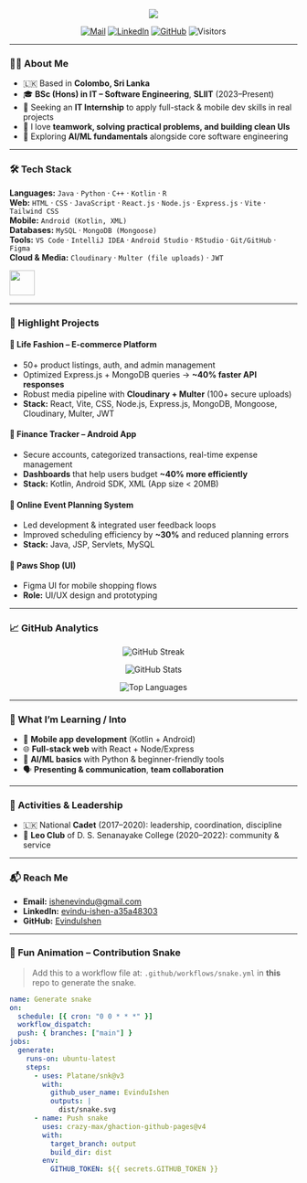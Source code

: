 <!-- Profile Header -->
<p align="center">
  <img src="https://readme-typing-svg.herokuapp.com?font=Inter&weight=600&size=28&duration=3000&pause=800&color=36BCF7&center=true&vCenter=true&multiline=true&repeat=true&width=800&height=120&lines=Hi%2C+I'm+Evindu+Ishen+%F0%9F%91%8B;Software+Engineering+Undergraduate+%7C+Full-Stack+%26+Mobile+Dev;="Typing SVG">
</p>

<p align="center">
  <a href="mailto:ishenevindu@gmail.com"><img alt="Mail" src="https://img.shields.io/badge/Email-ishenevindu%40gmail.com-1a73e8?logo=gmail&logoColor=white"></a>
  <a href="https://www.linkedin.com/in/evindu-ishen-a35a48303/"><img alt="LinkedIn" src="https://img.shields.io/badge/LinkedIn-evindu--ishen-0A66C2?logo=linkedin&logoColor=white"></a>
  <a href="https://github.com/EvinduIshen"><img alt="GitHub" src="https://img.shields.io/badge/GitHub-EvinduIshen-181717?logo=github&logoColor=white"></a>
  <img alt="Visitors" src="https://komarev.com/ghpvc/?username=EvinduIshen&style=flat&color=36BCF7">
</p>

---

### 👨‍🎓 About Me
- 🇱🇰 Based in **Colombo, Sri Lanka**  
- 🎓 **BSc (Hons) in IT – Software Engineering**, **SLIIT** (2023–Present)  
- 💼 Seeking an **IT Internship** to apply full-stack & mobile dev skills in real projects  
- 🤝 I love **teamwork, solving practical problems, and building clean UIs**  
- 🌱 Exploring **AI/ML fundamentals** alongside core software engineering

---

### 🛠 Tech Stack
**Languages:** `Java` · `Python` · `C++` · `Kotlin` · `R`  
**Web:** `HTML` · `CSS` · `JavaScript` · `React.js` · `Node.js` · `Express.js` · `Vite` · `Tailwind CSS`  
**Mobile:** `Android (Kotlin, XML)`  
**Databases:** `MySQL` · `MongoDB (Mongoose)`  
**Tools:** `VS Code` · `IntelliJ IDEA` · `Android Studio` · `RStudio` · `Git/GitHub` · `Figma`  
**Cloud & Media:** `Cloudinary` · `Multer (file uploads)` · `JWT`

<p>
  <img src="https://skillicons.dev/icons?i=java,py,cpp,kotlin,js,ts,html,css,react,nodejs,express,mongodb,mysql,vite,tailwind,androidstudio,idea,vscode,git,figma&perline=10" height="44" />
</p>

---

### 🚀 Highlight Projects
#### 🛒 Life Fashion – E-commerce Platform
- 50+ product listings, auth, and admin management  
- Optimized Express.js + MongoDB queries → **~40% faster API responses**  
- Robust media pipeline with **Cloudinary + Multer** (100+ secure uploads)
- **Stack:** React, Vite, CSS, Node.js, Express.js, MongoDB, Mongoose, Cloudinary, Multer, JWT

#### 💸 Finance Tracker – Android App
- Secure accounts, categorized transactions, real-time expense management  
- **Dashboards** that help users budget **~40% more efficiently**  
- **Stack:** Kotlin, Android SDK, XML (App size < 20MB)

#### 🎉 Online Event Planning System
- Led development & integrated user feedback loops  
- Improved scheduling efficiency by **~30%** and reduced planning errors  
- **Stack:** Java, JSP, Servlets, MySQL

#### 🐾 Paws Shop (UI)
- Figma UI for mobile shopping flows  
- **Role:** UI/UX design and prototyping

---

### 📈 GitHub Analytics
<p align="center">
  <img src="https://github-readme-streak-stats.herokuapp.com?user=EvinduIshen&theme=default" alt="GitHub Streak" />
</p>
<p align="center">
  <img src="https://github-readme-stats.vercel.app/api?username=EvinduIshen&show_icons=true&hide_title=true" alt="GitHub Stats"/>
</p>
<p align="center">
  <img src="https://github-readme-stats.vercel.app/api/top-langs/?username=EvinduIshen&layout=compact" alt="Top Languages"/>
</p>

---

### 🧩 What I’m Learning / Into
- 📱 **Mobile app development** (Kotlin + Android)  
- 🌐 **Full-stack web** with React + Node/Express  
- 🤖 **AI/ML basics** with Python & beginner-friendly tools  
- 🗣 **Presenting & communication**, **team collaboration**

---

### 🏅 Activities & Leadership
- 🇱🇰 National **Cadet** (2017–2020): leadership, coordination, discipline  
- 🦁 **Leo Club** of D. S. Senanayake College (2020–2022): community & service

---

### 📬 Reach Me
- **Email:** <a href="mailto:ishenevindu@gmail.com">ishenevindu@gmail.com</a>  
- **LinkedIn:** <a href="https://www.linkedin.com/in/evindu-ishen-a35a48303/">evindu-ishen-a35a48303</a>  
- **GitHub:** <a href="https://github.com/EvinduIshen">EvinduIshen</a>

---

### 🐍 Fun Animation – Contribution Snake
> Add this to a workflow file at: `.github/workflows/snake.yml` in **this** repo to generate the snake.
```yaml
name: Generate snake
on:
  schedule: [{ cron: "0 0 * * *" }]
  workflow_dispatch:
  push: { branches: ["main"] }
jobs:
  generate:
    runs-on: ubuntu-latest
    steps:
      - uses: Platane/snk@v3
        with:
          github_user_name: EvinduIshen
          outputs: |
            dist/snake.svg
      - name: Push snake
        uses: crazy-max/ghaction-github-pages@v4
        with:
          target_branch: output
          build_dir: dist
        env:
          GITHUB_TOKEN: ${{ secrets.GITHUB_TOKEN }}
